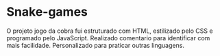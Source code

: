 # Snake-games

 O projeto jogo da cobra fui estruturado com HTML, estilizado pelo CSS e programado pelo JavaScript. 
Realizado comentario para identificar com mais facilidade.
Personalizado para praticar outras linguagens.
